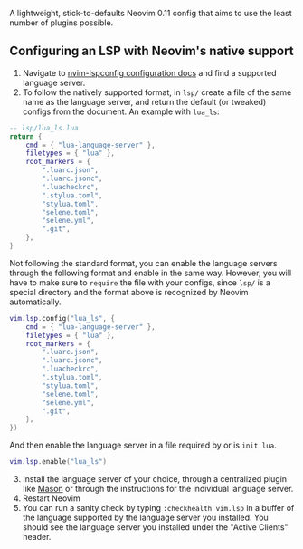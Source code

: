 A lightweight, stick-to-defaults Neovim 0.11 config that aims to use the least number of plugins possible.

## Configuring an LSP with Neovim's native support

1. Navigate to [nvim-lspconfig configuration docs](https://github.com/neovim/nvim-lspconfig/blob/master/doc/configs.md) and find a supported language server.
2. To follow the natively supported format, in `lsp/` create a file of the same name as the language server, and return the default (or tweaked) configs from the document. An example with `lua_ls`:

```lua
-- lsp/lua_ls.lua
return {
	cmd = { "lua-language-server" },
	filetypes = { "lua" },
	root_markers = {
		".luarc.json",
		".luarc.jsonc",
		".luacheckrc",
		".stylua.toml",
		"stylua.toml",
		"selene.toml",
		"selene.yml",
		".git",
	},
}
```

Not following the standard format, you can enable the language servers through the following format and enable in the same way. However, you will have to make sure to `require` the file with your configs, since `lsp/` is a special directory and the format above is recognized by Neovim automatically.

```lua
vim.lsp.config("lua_ls", {
	cmd = { "lua-language-server" },
	filetypes = { "lua" },
	root_markers = {
		".luarc.json",
		".luarc.jsonc",
		".luacheckrc",
		".stylua.toml",
		"stylua.toml",
		"selene.toml",
		"selene.yml",
		".git",
	},
})
```

And then enable the language server in a file required by or is `init.lua`.

```lua
vim.lsp.enable("lua_ls")
```

3. Install the language server of your choice, through a centralized plugin like [Mason](https://github.com/mason-org/mason.nvim) or through the instructions for the individual language server.
4. Restart Neovim
5. You can run a sanity check by typing `:checkhealth vim.lsp` in a buffer of the language supported by the language server you installed. You should see the language server you installed under the "Active Clients" header.
